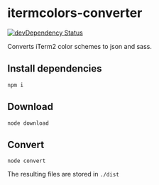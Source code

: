 # itermcolors-converter

[![devDependency Status](https://david-dm.org/kevin-smets/itermcolors-converter/dev-status.svg)](https://david-dm.org/kevin-smets/itermcolors-converter#info=devDependencies)

Converts iTerm2 color schemes to json and sass.

## Install dependencies

```
npm i
```

## Download

```
node download
```

## Convert

```
node convert
```

The resulting files are stored in `./dist`